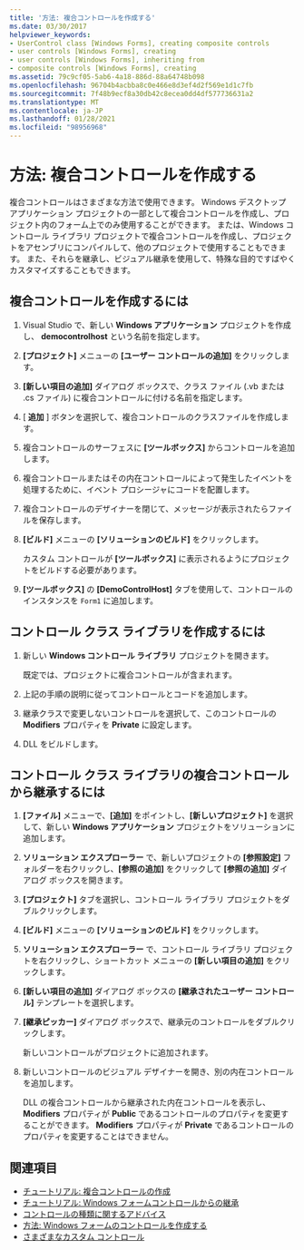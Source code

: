 ```yaml
---
title: '方法: 複合コントロールを作成する'
ms.date: 03/30/2017
helpviewer_keywords:
- UserControl class [Windows Forms], creating composite controls
- user controls [Windows Forms], creating
- user controls [Windows Forms], inheriting from
- composite controls [Windows Forms], creating
ms.assetid: 79c9cf05-5ab6-4a18-886d-88a64748b098
ms.openlocfilehash: 96704b4acbba8c0e466e8d3ef4d2f569e1d1c7fb
ms.sourcegitcommit: 7f48b9ecf8a30db42c8ecea0dd4df577736631a2
ms.translationtype: MT
ms.contentlocale: ja-JP
ms.lasthandoff: 01/28/2021
ms.locfileid: "98956968"
---
```

# <a name="how-to-author-composite-controls"></a>方法: 複合コントロールを作成する

複合コントロールはさまざまな方法で使用できます。 Windows デスクトップ アプリケーション プロジェクトの一部として複合コントロールを作成し、プロジェクト内のフォーム上でのみ使用することができます。 または、Windows コントロール ライブラリ プロジェクトで複合コントロールを作成し、プロジェクトをアセンブリにコンパイルして、他のプロジェクトで使用することもできます。 また、それらを継承し、ビジュアル継承を使用して、特殊な目的ですばやくカスタマイズすることもできます。

## <a name="to-author-a-composite-control"></a>複合コントロールを作成するには

1. Visual Studio で、新しい **Windows アプリケーション** プロジェクトを作成し、 **democontrolhost** という名前を指定します。

2. **[プロジェクト]** メニューの **[ユーザー コントロールの追加]** をクリックします。

3. **[新しい項目の追加]** ダイアログ ボックスで、クラス ファイル (.vb または .cs ファイル) に複合コントロールに付ける名前を指定します。

4. [ **追加** ] ボタンを選択して、複合コントロールのクラスファイルを作成します。

5. 複合コントロールのサーフェスに **[ツールボックス]** からコントロールを追加します。

6. 複合コントロールまたはその内在コントロールによって発生したイベントを処理するために、イベント プロシージャにコードを配置します。

7. 複合コントロールのデザイナーを閉じて、メッセージが表示されたらファイルを保存します。

8. **[ビルド]** メニューの **[ソリューションのビルド]** をクリックします。

     カスタム コントロールが **[ツールボックス]** に表示されるようにプロジェクトをビルドする必要があります。

9. **[ツールボックス]** の **[DemoControlHost]** タブを使用して、コントロールのインスタンスを `Form1` に追加します。

## <a name="to-author-a-control-class-library"></a>コントロール クラス ライブラリを作成するには

1. 新しい **Windows コントロール ライブラリ** プロジェクトを開きます。

     既定では、プロジェクトに複合コントロールが含まれます。

2. 上記の手順の説明に従ってコントロールとコードを追加します。

3. 継承クラスで変更しないコントロールを選択して、このコントロールの **Modifiers** プロパティを **Private** に設定します。

4. DLL をビルドします。

## <a name="to-inherit-from-a-composite-control-in-a-control-class-library"></a>コントロール クラス ライブラリの複合コントロールから継承するには

1. **[ファイル]** メニューで、**[追加]** をポイントし、**[新しいプロジェクト]** を選択して、新しい **Windows アプリケーション** プロジェクトをソリューションに追加します。

2. **ソリューション エクスプローラー** で、新しいプロジェクトの **[参照設定]** フォルダーを右クリックし、**[参照の追加]** をクリックして **[参照の追加]** ダイアログ ボックスを開きます。

3. **[プロジェクト]** タブを選択し、コントロール ライブラリ プロジェクトをダブルクリックします。

4. **[ビルド]** メニューの **[ソリューションのビルド]** をクリックします。

5. **ソリューション エクスプローラー** で、コントロール ライブラリ プロジェクトを右クリックし、ショートカット メニューの **[新しい項目の追加]** をクリックします。

6. **[新しい項目の追加]** ダイアログ ボックスの **[継承されたユーザー コントロール]** テンプレートを選択します。

7. **[継承ピッカー]** ダイアログ ボックスで、継承元のコントロールをダブルクリックします。

     新しいコントロールがプロジェクトに追加されます。

8. 新しいコントロールのビジュアル デザイナーを開き、別の内在コントロールを追加します。

     DLL の複合コントロールから継承された内在コントロールを表示し、**Modifiers** プロパティが **Public** であるコントロールのプロパティを変更することができます。 **Modifiers** プロパティが **Private** であるコントロールのプロパティを変更することはできません。

## <a name="see-also"></a>関連項目

- [チュートリアル: 複合コントロールの作成](walkthrough-authoring-a-composite-control-with-visual-csharp.md)
- [チュートリアル: Windows フォームコントロールからの継承](walkthrough-inheriting-from-a-windows-forms-control-with-visual-csharp.md)
- [コントロールの種類に関するアドバイス](control-type-recommendations.md)
- [方法: Windows フォームのコントロールを作成する](how-to-author-controls-for-windows-forms.md)
- [さまざまなカスタム コントロール](varieties-of-custom-controls.md)
